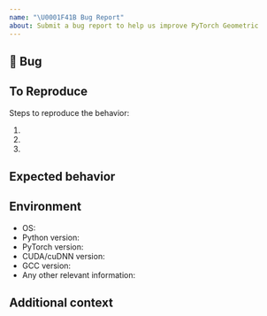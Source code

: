 ```yaml
---
name: "\U0001F41B Bug Report"
about: Submit a bug report to help us improve PyTorch Geometric
---
```


## 🐛 Bug

<!-- A clear and concise description of what the bug is. -->

## To Reproduce

Steps to reproduce the behavior:

1.
1.
1.

<!-- If you have a code sample, error messages, stack traces, please provide it here as well. -->

## Expected behavior

<!-- A clear and concise description of what you expected to happen. -->

## Environment

* OS:
* Python version:
* PyTorch version:
* CUDA/cuDNN version:
* GCC version:
* Any other relevant information:

## Additional context

<!-- Add any other context about the problem here. -->

